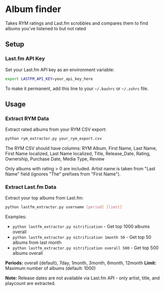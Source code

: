 # Album finder
Takes RYM ratings and Last.fm scrobbles and compares them to find albums you've listened to but not rated

## Setup

### Last.fm API Key
Set your Last.fm API key as an environment variable:
```bash
export LASTFM_API_KEY=your_api_key_here
```

To make it permanent, add this line to your `~/.bashrc` or `~/.zshrc` file.

## Usage

### Extract RYM Data
Extract rated albums from your RYM CSV export:
```bash
python rym_extractor.py your_rym_export.csv
```

The RYM CSV should have columns: RYM Album, First Name, Last Name, First Name localized, Last Name localized, Title, Release_Date, Rating, Ownership, Purchase Date, Media Type, Review

Only albums with rating > 0 are included. Artist name is taken from "Last Name" field (ignores "The" prefixes from "First Name").

### Extract Last.fm Data
Extract your top albums from Last.fm:
```bash
python lastfm_extractor.py username [period] [limit]
```

Examples:
- `python lastfm_extractor.py nitrification` - Get top 1000 albums overall
- `python lastfm_extractor.py nitrification 1month 50` - Get top 50 albums from last month
- `python lastfm_extractor.py nitrification overall 500` - Get top 500 albums overall

**Periods:** overall (default), 7day, 1month, 3month, 6month, 12month
**Limit:** Maximum number of albums (default: 1000)

**Note:** Release dates are not available via Last.fm API - only artist, title, and playcount are extracted.
